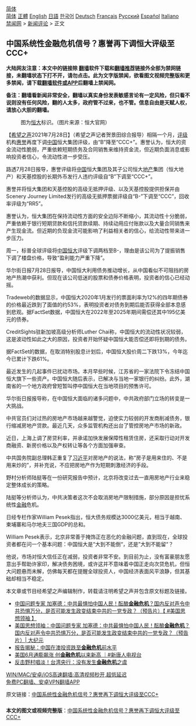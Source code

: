  <!-- 面包屑导航 --> <div class="breadcrumb"><!-- GTranslate: https://gtranslate.io/ -->  <div class="switcher notranslate">  <div class="selected">  <a href="#" onclick="return false;"> 简体</a>  </div>  <div class="option">  <a href="https://www.bannedbook.org" onclick="doGTranslate('zh-CN|zh-CN');jQuery('div.switcher div.selected a').html(jQuery(this).html());return false;" title="简体中文" class="nturl selected"> 简体</a>  <a href="https://www.bannedbook.org/zh-tw/" onclick="doGTranslate('zh-CN|zh-TW');jQuery('div.switcher div.selected a').html(jQuery(this).html());return false;" title="繁體中文" class="nturl"> 正體</a>  <a href="https://www.bannedbook.org/en/" onclick="doGTranslate('zh-CN|en');jQuery('div.switcher div.selected a').html(jQuery(this).html());return false;" title="English" class="nturl"> English</a>  <a href="https://www.bannedbook.org/ja/" onclick="doGTranslate('zh-CN|ja');jQuery('div.switcher div.selected a').html(jQuery(this).html());return false;" title="日本語" class="nturl"> 日語</a>  <a href="https://www.bannedbook.org/ko/" onclick="doGTranslate('zh-CN|ko');jQuery('div.switcher div.selected a').html(jQuery(this).html());return false;" title="한국어" class="nturl"> 한국어</a>  <a href="https://www.bannedbook.org/de/" onclick="doGTranslate('zh-CN|de');jQuery('div.switcher div.selected a').html(jQuery(this).html());return false;" title="Deutsch" class="nturl"> Deutsch</a>  <a href="https://www.bannedbook.org/fr/" onclick="doGTranslate('zh-CN|fr');jQuery('div.switcher div.selected a').html(jQuery(this).html());return false;" title="Français" class="nturl"> Français</a>  <a href="https://www.bannedbook.org/ru/" onclick="doGTranslate('zh-CN|ru');jQuery('div.switcher div.selected a').html(jQuery(this).html());return false;" title="Русский" class="nturl"> Русский</a>  <a href="https://www.bannedbook.org/es/" onclick="doGTranslate('zh-CN|es');jQuery('div.switcher div.selected a').html(jQuery(this).html());return false;" title="Español" class="nturl"> Español</a>  <a href="https://www.bannedbook.org/it/" onclick="doGTranslate('zh-CN|it');jQuery('div.switcher div.selected a').html(jQuery(this).html());return false;" title="Italiano" class="nturl"> Italiano</a>  </div>  </div>      <div class='breadcrumb-sub'><!-- Breadcrumb NavXT 6.3.0 --> <a href="https://www.bannedbook.org/" class="home">禁闻网</a> &gt; <a href="https://www.bannedbook.org/bnews/comments/" class="category">新闻评论</a> &gt; 正文</div></div><h2>中国系统性金融危机信号？惠誉再下调恒大评级至CCC+</h2> <p class="notice"><b>大陆网友注意：本文中的链接除 <a href="https://github.com/bannedbook/fanqiang" >翻墙</a>软件下载和<a href="https://github.com/killgcd/justmysocks/blob/master/README.md">翻墙推荐</a>链接外全部为禁网链接，未翻墙状态下打不开，请勿点击。此为文字版禁闻，欲看图文视频完整版和更多禁闻，请下载<a href="https://github.com/bannedbook/fanqiang">翻墙软件或APP</a>后翻墙上禁闻网。</p><p>备注：翻墙看新闻非常安全，翻墙以真实身份发表敏感言论有一定风险，但只看不说则没有任何风险，翻的人太多，政府管不过来，也不管。信息自由是天赋人权，请放心大胆的翻墙。</b></p>  <div class="entry"> <figure><figcaption>图为<a href="https://www.bannedbook.org/bnews/tag/%E6%81%92%E5%A4%A7/" class="st_tag internal_tag" rel="tag" title="标签 恒大 下的日志">恒大</a>标识。（图片来源：恒大官网）</figcaption></figure> <p>【<span class='wp_keywordlink_affiliate'><a href="https://www.soundofhope.org" title="希望之声" target="_blank">希望之声</a></span>2021年7月28日】（希望之声记者贺景田综合报导）相隔一个月，<a href="https://www.bannedbook.org/bnews/tag/%E8%AF%84%E7%BA%A7/" class="st_tag internal_tag" rel="tag" title="标签 评级 下的日志">评级</a>机构<a href="https://www.bannedbook.org/bnews/tag/%E6%83%A0%E8%AA%89/" class="st_tag internal_tag" rel="tag" title="标签 惠誉 下的日志">惠誉</a>再度下调<span class='wp_keywordlink_affiliate'><a href="https://www.bannedbook.org/" title="中国" target="_blank">中国</a></span>恒大集团评级，由“B”降至“CCC+”。惠誉认为，恒大的资金流动性脆弱，严重依赖短期债务及合同销售来维持资金流，但近期负面消息或影响投资者信心，令流动性进一步受压。</p> <p>路透7月28日报导，惠誉评级将<a href="https://www.bannedbook.org/bnews/tag/%E4%B8%AD%E5%9B%BD/" class="st_tag internal_tag" rel="tag" title="标签 中国 下的日志">中国</a>恒大集团及其子公司恒大<a href="https://www.bannedbook.org/bnews/tag/%e5%9c%b0%e4%ba%a7/" class="st_tag internal_tag" rel="tag" title="标签 地产 下的日志">地产</a>集团（恒大地产）和天基控股的长期外币发行人违约评级自“B”下调至“CCC+”。</p> <p>惠誉并将恒大集团和天基控股的高级无抵押评级、以及天基控股提供担保并由Scenery Journey Limited发行的高级无抵押票据评级自“B-”下调至“CCC”，回收率评级为“RR5”。</p> <p>惠誉认为，恒大集团在保持流动性方面的安全边际不断缩小，其流动性十分脆弱，严重依赖于银行短期贷款和信托贷款续期、持续动用应付账款以及大量合同销售来产生现金流。但近期的负现金流可能影响了利益相关者的信心，给流动性带来进一步压力。</p> <p>周一，标普全球评级将<a href="https://www.bannedbook.org/bnews/tag/%E4%B8%AD%E5%9B%BD%E6%81%92%E5%A4%A7/" class="st_tag internal_tag" rel="tag" title="标签 中国恒大 下的日志">中国恒大</a>评级下调两档至B-，理由是该公司为了提振销售下调了楼盘价格，导致“盈利能力严重下降”。</p>  <p>华尔街日报7月28日报导，中国恒大利用债务推动增长，从中国看似不可阻挡的房地产热潮中获利。但现在该公司低迷的股票和债券价格表明，投资者的信心已经动摇。</p> <p>Tradeweb的数据显示，中国恒大2020年1月发行的票面利率为12%的四年期债券的价格最近跌到了面值的约53%，表明投资者对债务到期后能否获得全部本息感到悲观。据FactSet数据，中国恒大在2022年至2025年期间需偿还其中195亿美元的债券。</p> <p>CreditSights驻新加坡高级分析师Luther Chai称，中国恒大的流动性状况较弱，这是波动性如此之大的原因，投资者开始怀疑中国恒大能否偿还即将到期的债务。</p> <p>据FactSet的数据，在取消特别股息计划后，中国恒大股价周二下跌13%，今年迄今已累计下跌61%。</p> <p>最近发生的几起事件已扰动市场。本月早些时候，江苏省的一家法院下令冻结中国恒大旗下一些资产。中国恒大随后表示，已解决与当地一家银行的纠纷。此外，湖南省的一个地方政府曾短暂叫停中国恒大在当地项目的预售许可。</p>  <p>华尔街日报报导称，在中国恒大面临的诸多问题中，中共政府部门立场的转变是一大挑战。</p> <p>中共官员们对过热的房地产市场越来越警觉，迫使实力较弱的开发商削减债务，银行缩减房地产贷款。最近几天，众多监管机构还出台了管控房地产市场的新政。</p> <p>近日，上海上调了房贷利率，并承诺加快发展保障性租赁住房，还采取行动对开发商融资、新房价格以及产权转让等各个方面加强审查。</p> <p>中共国务院副总理韩正重复了<a href="https://www.bannedbook.org/bnews/tag/%e4%b9%a0%e8%bf%91%e5%b9%b3/" class="st_tag internal_tag" rel="tag" title="标签 习近平 下的日志">习近平</a>对房地产的说法，称“房子是用来住的、不是用来炒的”，并补充说，不应把房地产作为短期刺激经济的手段。</p> <p>野村分析师陆挺等在一份研究报告中预计，北京将改变过去一直用房地产行业来稳定整体成长的策略。</p>  <p>陆挺等分析师认为，中共决策者这次不会取消房地产限制措施，部分原因是担忧系统性<a href="https://www.bannedbook.org/bnews/tag/%E9%87%91%E8%9E%8D/" class="st_tag internal_tag" rel="tag" title="标签 金融 下的日志">金融</a>危机。</p> <p>日经专栏作家William Pesek指出，恒大债务规模达3000亿美元，相当于越南、柬埔寨和马尔地夫三国GDP的总和。</p> <p>William Pesek表示，北京非常善于掩饰正在恶化的金融问题，直到现在，全球投资者都在问一个基本问题：中国恒大是“大到不能倒“，还是”大到不能留“？</p> <p>他说，市场对恒大信任正在减弱，投资者非常不安。到目前为止，没有富豪朋友愿意出手帮助许家印，解决债务困境，或许这并不意味着中国正走向次贷危机，但恒大问题悬而未解，仿佛每天都在提醒全球投资人，中国经济表面风平浪静，但其基础却相当不稳定。</p> <p>本文章或节目经希望之声编辑制作，转载请注明希望之声并包含原文标题及链接。 </p>  <ul class='op-related-articles' title='相关阅读'> <li><a href='https://www.bannedbook.org/bnews/bannedvideo/20210726/1594245.html' target='_blank'>中国问题专家 加塞德：中共最惧怕中国人民！酝酿<b>金融危机</b>？国内反对声令中共恐惧万分，是否可能发生政变结束中共的一党专政？（预告片）【 #美国思想领袖 】</a></li> <li><a href='https://www.bannedbook.org/bnews/cbnews/20210726/1594234.html' target='_blank'>美国思想领袖：中国问题专家 加塞德：中共最惧怕中国人民！酝酿<b>金融危机</b>？国内反对声令中共恐惧万分，是否可能发生政变结束中共的一党专政？（预告片）| 大纪元</a></li> <li><a href='https://www.bannedbook.org/bnews/ssgc/20210725/1593656.html' target='_blank'>报告揭秘：中国在澳投资跌至<b>金融危机</b>前水平</a></li> <li><a href='https://www.bannedbook.org/bnews/bannedvideo/20210714/1586892.html' target='_blank'>美国6月通膨飙涨 创<b>金融危机</b>以来新高 ｜#新唐人电视台</a></li> <li><a href='https://www.bannedbook.org/bnews/cnnews/hknews/20210628/1575703.html' target='_blank'>反击野村唱淡！台湾央行：没有发生<b>金融危机</b>之虞</a></li> </ul> <p class="texttj"> <a href="https://github.com/bannedbook/fanqiang/wiki/V2ray%E6%9C%BA%E5%9C%BA" target="_blank">WIN/MAC/安卓/iOS高速翻墙:高清视频秒开,超低延迟</a><br/> <a href="https://github.com/bannedbook/fanqiang/wiki/%E7%A6%81%E9%97%BB%E7%BD%91%E5%AE%89%E5%8D%93%E7%BF%BB%E5%A2%99%E6%96%B0%E9%97%BBAPP" target="_blank">免费PC翻墙、安卓VPN翻墙APP</a></p><p>原文链接：<a class="src_link"  href="https://www.soundofhope.org/post/530126" target="_blank">中国系统性金融危机信号？惠誉再下调恒大评级至CCC+</a></p><a name='sharetosocial'></a>  <div style="margin-bottom:5px;padding-bottom:5px;clear:both"> <div id="archive-pix-1" class="banner-ads"> <!-- AuctionX Display platform tag START --> <div id="26318x728x90x621x_ADSLOT2" clicktrack="%%CLICK_URL_ESC%%"></div> <!-- AuctionX Display platform tag END --> </div> <div id="archive-pix-2" class="banner-ads"> <!-- AuctionX Display platform tag START --> <div id="26315x300x250x621x_ADSLOT2" clicktrack="%%CLICK_URL_ESC%%"></div> <!-- AuctionX Display platform tag END --> </div> </div>  <div id="archive-pix-1" class="banner-ads"> <!-- AuctionX Display platform tag START --> <div id="26318x728x90x621x_ADSLOT3" clicktrack="%%CLICK_URL_ESC%%"></div> <!-- AuctionX Display platform tag END --> </div> <div><b>本文的图文或视频完整版</b>：<a href='https://www.bannedbook.org/bnews/comments/20210729/1596025.html'>中国系统性金融危机信号？惠誉再下调恒大评级至CCC+</a></div>  </div><!--END ENTRY--> 